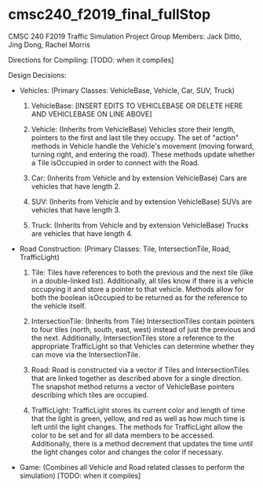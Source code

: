 # cmsc240_f2019_final_fullStop
CMSC 240 F2019 Traffic Simulation Project
Group Members: Jack Ditto, Jing Dong, Rachel Morris

Directions for Compiling: [TODO: when it compiles]

Design Decisions:
  * Vehicles: (Primary Classes: VehicleBase, Vehicle, Car, SUV, Truck)
    1. VehicleBase: [INSERT EDITS TO VEHICLEBASE OR DELETE HERE AND VEHICLEBASE ON LINE ABOVE]

    2. Vehicle: (Inherits from VehicleBase)
         Vehicles store their length, pointers to the first and last tile they occupy. The set of "action" methods in Vehicle handle the Vehicle's movement (moving forward, turning right, and entering the road). These methods update whether a Tile isOccupied in order to connect with the Road.

    3. Car: (Inherits from Vehicle and by extension VehicleBase)
         Cars are vehicles that have length 2.

    4. SUV: (Inherits from Vehicle and by extension VehicleBase)
         SUVs are vehicles that have length 3.

    5. Truck: (Inherits from Vehicle and by extension VehicleBase)
         Trucks are vehicles that have length 4.

  * Road Construction: (Primary Classes: Tile, IntersectionTile, Road, TrafficLight)
    1. Tile:
         Tiles have references to both the previous and the next tile (like in a double-linked list). Additionally, all tiles know if there is a vehicle occupying it and store a pointer to that vehicle. Methods allow for both the boolean isOccupied to be returned as for the reference to the vehicle itself.

    2. IntersectionTile: (Inherits from Tile)
         IntersectionTiles contain pointers to four tiles (north, south, east, west) instead of just the previous and the next. Additionally, IntersectionTiles store a reference to the appropriate TrafficLight so that Vehicles can determine whether they can move via the IntersectionTile.

    3. Road:
         Road is constructed via a vector if Tiles and IntersectionTiles that are linked together as described above for a single direction. The snapshot method returns a vector of VehicleBase pointers describing which tiles are occupied.

    4. TrafficLight:
         TrafficLight stores its current color and length of time that the light is green, yellow, and red as well as how much time is left until the light changes. The methods for TrafficLight allow the color to be set and for all data members to be accessed. Additionally, there is a method decrement that updates the time until the light changes color and changes the color if necessary.

  * Game: (Combines all Vehicle and Road related classes to perform the simulation)
    [TODO: when it compiles]
